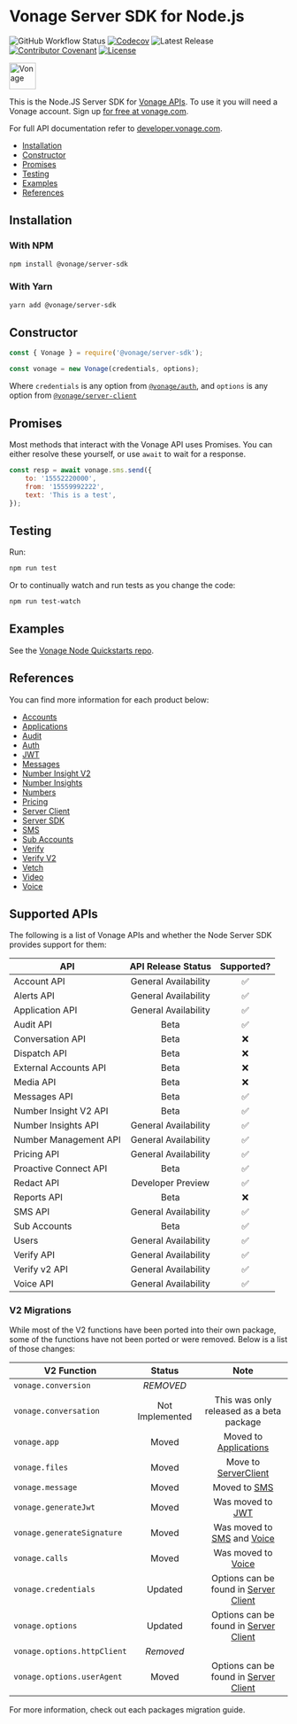 # Vonage Server SDK for Node.js

![GitHub Workflow Status](https://img.shields.io/github/actions/workflow/status/vonage/vonage-node-sdk/ci.yml?branch=3.x) [![Codecov](https://img.shields.io/codecov/c/github/vonage/vonage-node-sdk?label=Codecov&logo=codecov&style=flat-square)](https://codecov.io/gh/Vonage/vonage-server-sdk) ![Latest Release](https://img.shields.io/npm/v/@vonage/server-sdk?label=%40vonage%2Fserver-sdk&style=flat-square) [![Contributor Covenant](https://img.shields.io/badge/Contributor%20Covenant-v2.0%20adopted-ff69b4.svg?style=flat-square)](../../CODE_OF_CONDUCT.md) [![License](https://img.shields.io/npm/l/@vonage/accounts?label=License&style=flat-square)][license]

<img src="https://developer.nexmo.com/images/logos/vbc-logo.svg" height="48px" alt="Vonage" />

This is the Node.JS Server SDK for [Vonage APIs](https://www.vonage.com/). To use it you will need a Vonage account. Sign up [for free at vonage.com][signup].

For full API documentation refer to [developer.vonage.com](https://developer.vonage.com/).

* [Installation](#installation)
* [Constructor](#constructor)
* [Promises](#promises)
* [Testing](#testing)
* [Examples](#examples)
* [References](#references)


## Installation

### With NPM

```bash
npm install @vonage/server-sdk
```

### With Yarn

```bash
yarn add @vonage/server-sdk
```

## Constructor

```js
const { Vonage } = require('@vonage/server-sdk');

const vonage = new Vonage(credentials, options);
```

Where `credentials` is any option from [`@vonage/auth`](https://github.com/Vonage/vonage-node-sdk/blob/3.x/packages/auth/README.md#options), and `options` is any option from [`@vonage/server-client`](https://github.com/Vonage/vonage-node-sdk/blob/3.x/packages/server-client/README.md#options)

## Promises

Most methods that interact with the Vonage API uses Promises. You can either resolve these yourself, or use `await` to wait for a response.

```js
const resp = await vonage.sms.send({
    to: '15552220000',
    from: '15559992222',
    text: 'This is a test',
});
```

## Testing

Run:

```bash
npm run test
```

Or to continually watch and run tests as you change the code:

```bash
npm run test-watch
```

## Examples

See the [Vonage Node Quickstarts repo](https://github.com/Vonage/vonage-node-code-snippets).


## References

You can find more information for each product below:

* [Accounts][applications]
* [Applications](https://github.com/Vonage/vonage-node-sdk/blob/3.x/packages/applications/README.md)
* [Audit](https://github.com/Vonage/vonage-node-sdk/blob/3.x/packages/audit/README.md)
* [Auth][auth]
* [JWT][jwt]
* [Messages](https://github.com/Vonage/vonage-node-sdk/blob/3.x/packages/messages/README.md)
* [Number Insight V2](https://github.com/Vonage/vonage-node-sdk/blob/3.x/packages/number-insight-v2/README.md)
* [Number Insights](https://github.com/Vonage/vonage-node-sdk/blob/3.x/packages/number-insights/README.md)
* [Numbers](https://github.com/Vonage/vonage-node-sdk/blob/3.x/packages/numbers/README.md)
* [Pricing](https://github.com/Vonage/vonage-node-sdk/blob/3.x/packages/pricing/README.md)
* [Server Client][server-client]
* [Server SDK](https://github.com/Vonage/vonage-node-sdk/blob/3.x/packages/server-sdk/README.md)
* [SMS][sms]
* [Sub Accounts](https://github.com/Vonage/vonage-node-sdk/blob/3.x/packages/subaccounts/README.md)
* [Verify](https://github.com/Vonage/vonage-node-sdk/blob/3.x/packages/verify/README.md)
* [Verify V2](https://github.com/Vonage/vonage-node-sdk/blob/3.x/packages/verify2/README.md)
* [Vetch](https://github.com/Vonage/vonage-node-sdk/blob/3.x/packages/vetch/README.md)
* [Video](https://github.com/Vonage/vonage-node-sdk/blob/3.x/packages/video/README.md)
* [Voice][voice]

## Supported APIs

The following is a list of Vonage APIs and whether the Node Server SDK provides support for them:

| API                   |  API Release Status  | Supported? |
|-----------------------|:--------------------:|:----------:|
| Account API           | General Availability |     ✅     |
| Alerts API            | General Availability |     ✅     |
| Application API       | General Availability |     ✅     |
| Audit API             |         Beta         |     ✅     |
| Conversation API      |         Beta         |     ❌     |
| Dispatch API          |         Beta         |     ❌     |
| External Accounts API |         Beta         |     ❌     |
| Media API             |         Beta         |     ❌     |
| Messages API          |         Beta         |     ✅     |
| Number Insight V2 API |         Beta         |     ✅     |
| Number Insights API   | General Availability |     ✅     |
| Number Management API | General Availability |     ✅     |
| Pricing API           | General Availability |     ✅     |
| Proactive Connect API |          Beta        |     ✅     |
| Redact API            |  Developer Preview   |     ✅     |
| Reports API           |         Beta         |     ❌     |
| SMS API               | General Availability |     ✅     |
| Sub Accounts          |         Beta         |     ✅     |
| Users                 | General Availability |     ✅     |
| Verify API            | General Availability |     ✅     |
| Verify v2 API         | General Availability |     ✅     |
| Voice API             | General Availability |     ✅     |

### V2 Migrations

While most of the V2 functions have been ported into their own package, some of the functions have not been ported or were removed. Below is a list of those changes:

| V2 Function                 | Status          | Note                                                   |
|-----------------------------|:---------------:|:------------------------------------------------------:|
| `vonage.conversion`         | _REMOVED_       |                                                        |
| `vonage.conversation`       | Not Implemented | This was only released as a beta package               |
| `vonage.app`                | Moved           | Moved to [Applications][applications]                  |
| `vonage.files`              | Moved           | Move to [ServerClient][server-client]                  |
| `vonage.message`            | Moved           | Moved to [SMS][sms]                                    |
| `vonage.generateJwt`        | Moved           | Was moved to [JWT][jwt]                                |
| `vonage.generateSignature`  | Moved           | Was moved to [SMS][sms] and [Voice][voice]             |
| `vonage.calls`              | Moved           | Was moved to [Voice][voice]                            |
| `vonage.credentials`        | Updated         | Options can be found in [Server Client][server-client] |
| `vonage.options`            | Updated         | Options can be found in [Server Client][server-client] |
| `vonage.options.httpClient` | _Removed_       |                                                        |
| `vonage.options.userAgent`  | Moved           | Options can be found in [Server Client][server-client] |

For more information, check out each packages migration guide.

[applications]: https://github.com/Vonage/vonage-node-sdk/blob/3.x/packages/applications/README.md
[auth]: https://github.com/Vonage/vonage-node-sdk/blob/3.x/packages/auth/README.md
[sms]: https://github.com/Vonage/vonage-node-sdk/blob/3.x/packages/sms/README.md
[server-client]: https://github.com/Vonage/vonage-node-sdk/blob/3.x/packages/server-client/README.md
[jwt]: https://github.com/Vonage/vonage-node-sdk/blob/3.x/packages/jwt/README.md
[voice]: https://github.com/Vonage/vonage-node-sdk/blob/3.x/packages/voice/README.md
[signup]: https://dashboard.nexmo.com/sign-up?utm_source=DEV_REL&utm_medium=github&utm_campaign=node-server-sdk
[license]: LICENSE.txt
